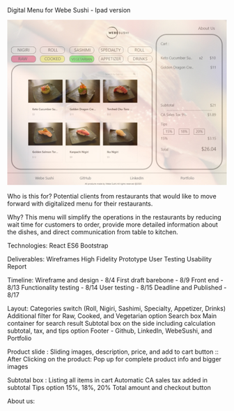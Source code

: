 Digital Menu for Webe Sushi - Ipad version 

![](/images/layout.jpg)

Who is this for?
Potential clients from restaurants that would like to move forward with digitalized menu for their restaurants. 

Why?
This menu will simplify the operations in the restaurants by reducing wait time for customers to order, provide more detailed information about the dishes, and direct communication from table to kitchen.

Technologies:
React
ES6
Bootstrap

Deliverables:
Wireframes
High Fidelity Prototype
User Testing
Usability Report

Timeline:
Wireframe and design    - 8/4
First draft barebone    - 8/9
Front end               - 8/13
Functionality testing   - 8/14
User testing            - 8/15
Deadline and Published  - 8/17


Layout:
Categories switch (Roll, Nigiri, Sashimi, Specialty, Appetizer, Drinks)
Additional filter for Raw, Cooked, and Vegetarian option
Search box 
Main container for search result
Subtotal box on the side including calculation subtotal, tax, and tips option
Footer - Github, LinkedIn, WebeSushi, and Portfolio

Product slide :
Sliding images, description, price, and add to cart button
:: After Clicking on the product: Pop up for complete product info and bigger images

Subtotal box :
Listing all items in cart 
Automatic CA sales tax added in subtotal
Tips option 15%, 18%, 20% 
Total amount and checkout button

About us:




 

